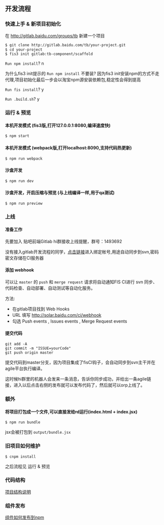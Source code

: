 ## 开发流程

### 快速上手 & 新项目初始化

在 http://gitlab.baidu.com/groups/tb 新建一个项目

```bash
$ git clone http://gitlab.baidu.com/tb/your-project.git
$ cd your-project
$ fis3 init gitlab:tb-component/scaffold
```

`Run npm install`? n

为什么fis3 init提示的 `Run npm install` 不要装? 因为fis3 init安装npm的方式不走代理,项目初始化最后一步会以淘宝npm源安装依赖包,稳定性会得到提高

`Run fis install`? y

`Run .build.sh`?   y

### 运行 & 预览

#### 本机开发模式 (fis3版,打开127.0.0.1:8080,编译速度快)

```bash
$ npm start
```

#### 本机开发模式 (webpack版,打开localhost:8090,支持代码热更新)

```bash
$ npm run webpack
```

#### 沙盒开发

```bash
$ npm run dev
```

#### 沙盒开发，开启压缩与预览 (与上线编译一样,用于qa测试)

```bash
$ npm run preview
```

### 上线

#### 准备工作

先要加入 贴吧前端Gitlab hi群接收上线提醒，群号：1493692

没有接入gitlab开发流程的同学，[点击链接](http://solar.baidu.com/ci/platform/#/account)进入绑定帐号,用途自动同步到svn,密码密文存储在CI服务器

#### 添加 webhook

可以让 `master` 的 `push` 和 `merge request` 请求将自动通知FIS CI进行 svn 同步、代码检查、自动部署、自动测试等自动化服务。

方法:

- 在gitlab项目找到 Web Hooks
- URL 填写 http://solar.baidu.com/ci/webhook
- 勾选 Push events , Issues events , Merge Request events

#### 提交代码

````
git add -A
git commit -m "ISSUE=yourCode"
git push origin master
````

提交代码到master分支，因为项目集成了fisCI钩子，会自动同步到svn主干并在agile平台执行编译。

这时候hi群里的机器人会发来一条消息，告诉你同步成功，并给出一条agile链接，进入以后点击右侧的发布就可以发布代码了，然后就可以orp上线了。

### 额外

#### 将项目打包成一个文件,可以直接发给rd运行(index.html + index.jsx)

```
$ npm run bundle
```

jsx会被打包到 `output/bundle.jsx`

### 旧项目如何维护

````
$ cnpm install
````

之后流程见 运行 & 预览

### 代码结构

[项目结构说明](doc/tree.md)

### 组件发布

[组件如何发布到npm](doc/publish.md)